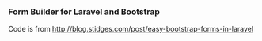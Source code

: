 ### Form Builder for Laravel and Bootstrap

Code is from http://blog.stidges.com/post/easy-bootstrap-forms-in-laravel
